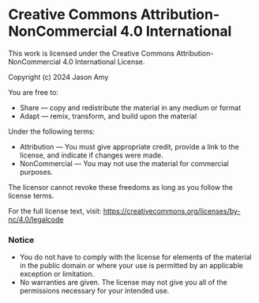 # Creative Commons Attribution-NonCommercial 4.0 International

This work is licensed under the Creative Commons Attribution-NonCommercial 4.0 International License.

Copyright (c) 2024 Jason Amy

You are free to:
* Share — copy and redistribute the material in any medium or format
* Adapt — remix, transform, and build upon the material

Under the following terms:
* Attribution — You must give appropriate credit, provide a link to the license, and indicate if changes were made.
* NonCommercial — You may not use the material for commercial purposes.

The licensor cannot revoke these freedoms as long as you follow the license terms.

For the full license text, visit:
https://creativecommons.org/licenses/by-nc/4.0/legalcode

### Notice
* You do not have to comply with the license for elements of the material in the public domain or where your use is permitted by an applicable exception or limitation.
* No warranties are given. The license may not give you all of the permissions necessary for your intended use.